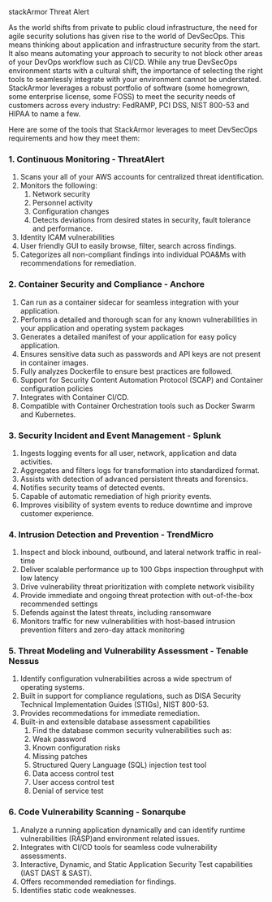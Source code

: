 stackArmor Threat Alert 

As the world shifts from private to public cloud infrastructure, the need for agile security solutions has given rise to the world of DevSecOps.  This means thinking about application and infrastructure security from the start. It also means automating your approach to security to not block other areas of your DevOps workflow such as CI/CD. While any true DevSecOps environment starts with a cultural shift, the importance of selecting the right tools to seamlessly integrate with your environment cannot be understated. StackArmor leverages a robust portfolio of software (some homegrown, some enterprise license, some FOSS) to meet the security needs of customers across every industry: FedRAMP, PCI DSS, NIST 800-53 and HIPAA to name a few.

Here are some of the tools that StackArmor leverages to meet DevSecOps requirements and how they meet them:

### 1. Continuous Monitoring - ThreatAlert
1. Scans your all of your AWS accounts for centralized threat identification.
1. Monitors the following:
    1. Network security
    1. Personnel activity
    1. Configuration changes
    1. Detects deviations from desired states in security, fault tolerance and performance.
1. Identity ICAM vulnerabilities
1. User friendly GUI to easily browse, filter, search across findings.
1. Categorizes all non-compliant findings into individual POA&Ms with recommendations for remediation.

### 2. Container Security and Compliance - Anchore
1. Can run as a container sidecar for seamless integration with your application.
1. Performs a detailed and thorough scan for any known vulnerabilities in your application and operating system packages
1. Generates a detailed manifest of your application for easy policy application.
1. Ensures sensitive data such as passwords and API keys are not present in container images.
1. Fully analyzes Dockerfile to ensure best practices are followed.
1. Support for Security Content Automation Protocol (SCAP) and Container configuration policies
1. Integrates with Container CI/CD.
1. Compatible with Container Orchestration tools such as Docker Swarm and Kubernetes.

### 3. Security Incident and Event Management - Splunk
1. Ingests logging events for all user, network, application and data activities.
1. Aggregates and filters logs for transformation into standardized format.
1. Assists with detection of advanced persistent threats and forensics.
1. Notifies security teams of detected events.
1. Capable of automatic remediation of high priority events.
1. Improves visibility of system events to reduce downtime and improve customer experience.

### 4. Intrusion Detection and Prevention - TrendMicro
1. Inspect and block inbound, outbound, and lateral network traffic in real-time
1. Deliver scalable performance up to 100 Gbps inspection throughput with low latency
1. Drive vulnerability threat prioritization with complete network visibility
1. Provide immediate and ongoing threat protection with out-of-the-box recommended settings
1. Defends against the latest threats, including ransomware
1. Monitors traffic for new vulnerabilities with host-based intrusion prevention filters and zero-day attack monitoring

### 5. Threat Modeling and Vulnerability Assessment - Tenable Nessus
1. Identify configuration vulnerabilities across a wide spectrum of operating systems.
1. Built in support for compliance regulations, such as DISA Security Technical Implementation Guides (STIGs), NIST 800-53. 
1. Provides recommedations for immediate remediation.
1. Built-in and extensible database assessment capabilities
    1. Find the database common security vulnerabilities such as:
      1. Weak password
      1. Known configuration risks 
      1. Missing patches
      1. Structured Query Language (SQL) injection test tool
      1. Data access control test
      1. User access control test 
      1. Denial of service test
 
 ### 6. Code Vulnerability Scanning - Sonarqube
 1. Analyze a running application dynamically and can identify runtime vulnerabilities (RASP)and environment related issues.
 1. Integrates with CI/CD tools for seamless code vulnerability assessments.
 1. Interactive, Dynamic, and Static Application Security Test capabilities (IAST DAST & SAST).
 1. Offers recommended remediation for findings.
 1. Identifies static code weaknesses.




    
